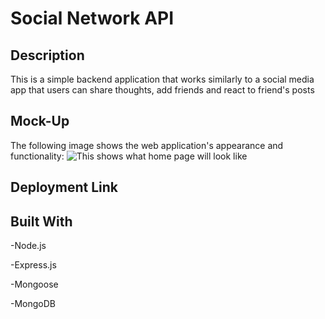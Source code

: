 # Social Network API



## Description

This is a simple backend application that works similarly to a social media app that users can share thoughts, add friends and react to friend's posts

## Mock-Up

The following image shows the web application's appearance and functionality: 
![This shows what home page will look like](./assets/images/)

## Deployment Link



## Built With

-Node.js

-Express.js

-Mongoose

-MongoDB